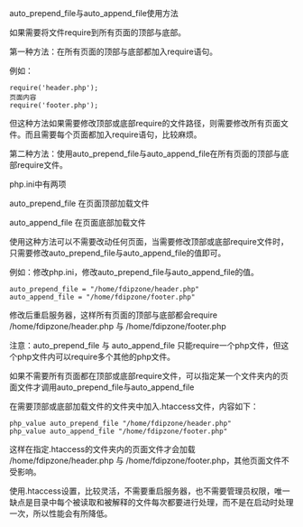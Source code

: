 auto_prepend_file与auto_append_file使用方法

如果需要将文件require到所有页面的顶部与底部。


第一种方法：在所有页面的顶部与底部都加入require语句。

例如：

    require('header.php');
    页面内容
    require('footer.php');

但这种方法如果需要修改顶部或底部require的文件路径，则需要修改所有页面文件。而且需要每个页面都加入require语句，比较麻烦。


第二种方法：使用auto_prepend_file与auto_append_file在所有页面的顶部与底部require文件。

php.ini中有两项

auto_prepend_file 在页面顶部加载文件

auto_append_file  在页面底部加载文件

使用这种方法可以不需要改动任何页面，当需要修改顶部或底部require文件时，只需要修改auto_prepend_file与auto_append_file的值即可。


例如：修改php.ini，修改auto_prepend_file与auto_append_file的值。

    auto_prepend_file = "/home/fdipzone/header.php"
    auto_append_file = "/home/fdipzone/footer.php"

修改后重启服务器，这样所有页面的顶部与底部都会require /home/fdipzone/header.php 与 /home/fdipzone/footer.php


注意：auto_prepend_file 与 auto_append_file 只能require一个php文件，但这个php文件内可以require多个其他的php文件。


如果不需要所有页面都在顶部或底部require文件，可以指定某一个文件夹内的页面文件才调用auto_prepend_file与auto_append_file

在需要顶部或底部加载文件的文件夹中加入.htaccess文件，内容如下：

    php_value auto_prepend_file "/home/fdipzone/header.php"
    php_value auto_append_file "/home/fdipzone/footer.php"


这样在指定.htaccess的文件夹内的页面文件才会加载 /home/fdipzone/header.php 与 /home/fdipzone/footer.php，其他页面文件不受影响。

使用.htaccess设置，比较灵活，不需要重启服务器，也不需要管理员权限，唯一缺点是目录中每个被读取和被解释的文件每次都要进行处理，而不是在启动时处理一次，所以性能会有所降低。
